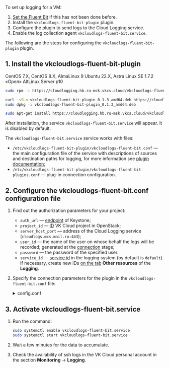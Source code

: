 To set up logging for a VM:

1. [Set the Fluent Bit](../../quick-start/) if this has not been done before.
1. Install the `vkcloudlogs-fluent-bit-plugin` plugin.
1. Configure the plugin to send logs to the Cloud Logging service.
1. Enable the log collection agent `vkcloudlogs-fluent-bit.service`.

The following are the steps for configuring the `vkcloudlogs-fluent-bit-plugin` plugin.

## 1. Install the vkcloudlogs-fluent-bit-plugin

<tabs>
<tablist>
<tab>CentOS 7.X, CentOS 8.X, AlmaLinux 9</tab>
<tab>Ubuntu 22.X, Astra Linux SE 1.7.2 «Орел»</tab>
<tab>AltLinux Server p10</tab>
</tablist>
<tabpanel>

```bash
sudo rpm -i https://cloudlogging.hb.ru-msk.vkcs.cloud/vkcloudlogs-fluent-bit-plugin/vkcloudlogs-fluent-bit-plugin-0.1.3-1.x86_64.rpm
```

</tabpanel>
<tabpanel>

```bash
curl -sSLo vkcloudlogs-fluent-bit-plugin_0.1.3_amd64.deb https://cloudlogging.hb.ru-msk.vkcs.cloud/vkcloudlogs-fluent-bit-plugin/vkcloudlogs-fluent-bit-plugin_0.1.3_amd64.deb
sudo dpkg -i vkcloudlogs-fluent-bit-plugin_0.1.3_amd64.deb
```

</tabpanel>
<tabpanel>

```bash
sudo apt-get install https://cloudlogging.hb.ru-msk.vkcs.cloud/vkcloudlogs-fluent-bit-plugin/vkcloudlogs-fluent-bit-plugin-0.1.3-1.x86_64.rpm
```

</tabpanel>
</tabs>

After installation, the service `vkcloudlogs-fluent-bit.service` will appear. It is disabled by default.

<info>

The `vkcloudlogs-fluent-bit.service` service works with files:

- `/etc/vkcloudlogs-fluent-bit-plugin/vkcloudlogs-fluent-bit.conf` — the main configuration file of the service with descriptions of sources and destination paths for logging, for more information see [plugin documentation](https://github.com/vk-cs/cloudlogs-fluent-bit);
- `/etc/vkcloudlogs-fluent-bit-plugin/vkcloudlogs-fluent-bit-plugins.conf` — plug-in connection configuration.

</info>

## 2. Configure the vkcloudlogs-fluent-bit.conf configuration file

1. Find out the authorization parameters for your project:

   - `auth_url` — [endpoint](/en/manage/tools-for-using-services/rest-api/endpoints) of Keystone;
   - `project_id` — [ID](/en/manage/tools-for-using-services/rest-api/endpoints) VK Cloud project in OpenStack;
   - `server_host_port` — address of the Cloud Logging service (`cloudlogs.mcs.mail.ru:443`);
   - `user_id` — the name of the user on whose behalf the logs will be recorded; generated at the [connection](../../quick-start/) stage;
   - `password` — the password of the specified user.
   - `service_id` — [service id](/ru/additionals/api/logging "change-lang") in the logging system (by default is `default`). If necessary, create new IDs [on the tab](https://msk.cloud.vk.com/app/en/services/monitoring/logging/settings/services) **Other resources** of the **Logging**.

1. Specify the connection parameters for the plugin in the `vkcloudlogs-fluent-bit.conf` file:

   <details>
     <summary>config.conf</summary>

   In this example, data logging is configured from `ssh.service` (section `[INPUT]`) to the Cloud Logging service (section `[OUTPUT]`).

   ```conf
   [INPUT]
      Name            systemd
      Systemd_Filter  _SYSTEMD_UNIT=ssh.service
      Lowercase       On
      Read_From_Tail  On
      Tag             system.*

   [OUTPUT]
       Name              vkcloudlogs
       Match             system.*
       auth_url          <endpoint of the authorization address>
       project_id        <project PID>
       server_host_port  <service address>
       user_id           <username>
       password          <user password>
   ```

   </details>

## 3. Activate vkcloudlogs-fluent-bit.service

1. Run the command:

   ```bash
   sudo systemctl enable vkcloudlogs-fluent-bit.service
   sudo systemctl start vkcloudlogs-fluent-bit.service
   ```

1. Wait a few minutes for the data to accumulate.
1. Check the availability of ssh logs in the VK Cloud personal account in the section **Monitoring** → **Logging**.

